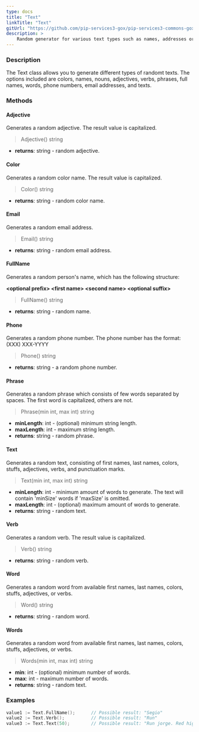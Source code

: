 ```yaml
---
type: docs
title: "Text"
linkTitle: "Text"
gitUrl: "https://github.com/pip-services3-gox/pip-services3-commons-gox"
description: >
    Random generator for various text types such as names, addresses or phone numbers.
---
```


### Description

The Text class allows you to generate different types of randomt texts. The options included are colors, names, nouns, adjectives, verbs, phrases, full names, words, phone numbers, email addresses, and texts.


### Methods

#### Adjective
Generates a random adjective.
The result value is capitalized.

> Adjective() string 

- **returns**: string - random adjective.

#### Color
Generates a random color name.
The result value is capitalized.

>  Color() string

- **returns**: string - random color name.

#### Email
Generates a random email address.

> Email() string

- **returns**: string - random email address.

#### FullName
Generates a random person's name, which has the following structure:

**\<optional prefix\> \<first name\> \<second name\> \<optional suffix\>**

> FullName() string

- **returns**: string - random name.


#### Phone
Generates a random phone number.
The phone number has the format: (XXX) XXX-YYYY

> Phone() string

- **returns**: string -  a random phone number.


#### Phrase
Generates a random phrase which consists of few words separated by spaces.
The first word is capitalized, others are not.

> Phrase(min int, max int) string

- **minLength**: int - (optional) minimum string length.
- **maxLength**: int -  maximum string length.
- **returns**: string -  random phrase.

#### Text
Generates a random text, consisting of first names, last names, colors, stuffs, adjectives, verbs, and punctuation marks.

> Text(min int, max int) string

- **minLength**: int - minimum amount of words to generate. The text will contain 'minSize' words if 'maxSize' is omitted.
- **maxLength**: int -  (optional) maximum amount of words to generate.
- **returns**: string -  random text.

#### Verb
Generates a random verb.
The result value is capitalized.

> Verb() string

- **returns**: string - random verb.


#### Word
Generates a random word from available first names, last names, colors, stuffs, adjectives, or verbs.

> Word() string

- **returns**: string - random word.

#### Words
Generates a random word from available first names, last names, colors, stuffs, adjectives, or verbs.

> Words(min int, max int) string

- **min**: int - (optional) minimum number of words.
- **max**: int - maximum number of words.
- **returns**: string - random text.

### Examples

```go
value1 := Text.FullName();     	// Possible result: "Segio"
value2 := Text.Verb();      	// Possible result: "Run"
value3 := Text.Text(50);    	// Possible result: "Run jorge. Red high scream?"

```
